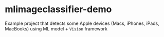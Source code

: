 # mlimageclassifier-demo

Example project that detects some Apple devices (Macs, iPhones, iPads, MacBooks) using ML model + `Vision` framework
